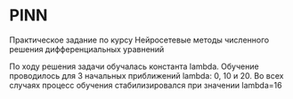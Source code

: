 # PINN
Практическое задание по курсу Нейросетевые методы численного решения дифференциальных уравнений

По ходу решения задачи обучалась константа lambda. Обучение проводилось для 3 начальных приближений lambda: 0, 10 и 20. Во всех случаях процесс обучения стабилизировался при значении lambda=16
